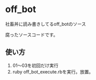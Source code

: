 # off_bot
社畜丼に読み書きしてるoff_botのソース

腐ったソースコードです。

## 使い方
1. 01～03を初回だけ実行
2. ruby off_bot_execute.rbを実行。放置。


